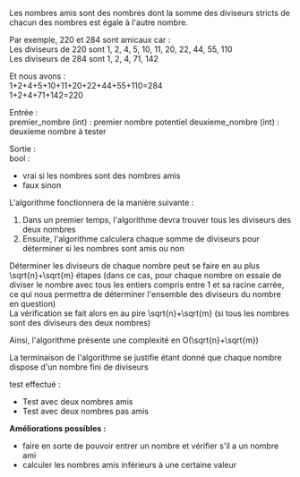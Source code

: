Les nombres amis sont des nombres dont la somme des diviseurs stricts de chacun des nombres est égale à l'autre nombre.

Par exemple, 220 et 284 sont amicaux car :\
Les diviseurs de 220 sont 1, 2, 4, 5, 10, 11, 20, 22, 44, 55, 110\
Les diviseurs de 284 sont 1, 2, 4, 71, 142

Et nous avons :\
1+2+4+5+10+11+20+22+44+55+110=284\
1+2+4+71+142=220


Entrée :\
premier_nombre (int) : premier nombre potentiel
deuxieme_nombre (int) : deuxieme nombre à tester

Sortie :\
bool :
- vrai si les nombres sont des nombres amis
- faux sinon

L'algorithme fonctionnera de la manière suivante :
1. Dans un premier temps, l'algorithme devra trouver tous les diviseurs des deux nombres
2. Ensuite, l'algorithme calculera chaque somme de diviseurs pour déterminer si les nombres sont amis ou non

Déterminer les diviseurs de chaque nombre peut se faire en au plus \sqrt{n}+\sqrt{m} étapes (dans ce cas, pour chaque nombre on essaie de diviser le nombre avec tous les entiers compris entre 1 et sa racine carrée, ce qui nous permettra de déterminer l'ensemble des diviseurs du nombre en question)\
La vérification se fait alors en au pire \sqrt{n}+\sqrt{m} (si tous les nombres sont des diviseurs des deux nombres)

Ainsi, l'algorithme présente une complexité en O(\sqrt{n}+\sqrt{m})

La terminaison de l'algorithme se justifie étant donné que chaque nombre dispose d'un nombre fini de diviseurs

test effectué :
* Test avec deux nombres amis
* Test avec deux nombres pas amis

**Améliorations possibles :**
* faire en sorte de pouvoir entrer un nombre et vérifier s'il a un nombre ami
* calculer les nombres amis inférieurs à une certaine valeur